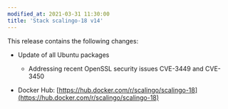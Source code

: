 ```yaml
---
modified_at: 2021-03-31 11:30:00
title: 'Stack scalingo-18 v14'
---
```


This release contains the following changes:
* Update of all Ubuntu packages
  * Addressing recent OpenSSL security issues CVE-3449 and CVE-3450


* Docker Hub: [https://hub.docker.com/r/scalingo/scalingo-18](https://hub.docker.com/r/scalingo/scalingo-18)
